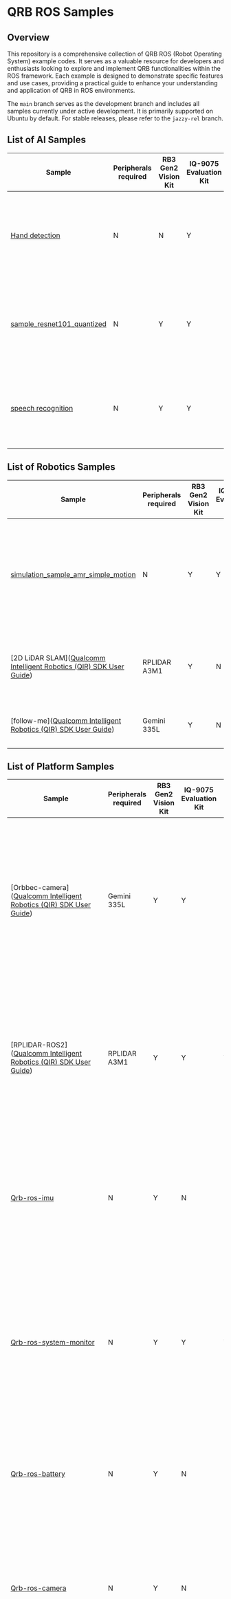 # QRB ROS Samples

## Overview

This repository is a comprehensive collection of QRB ROS (Robot Operating System) example codes. It serves as a valuable resource for developers and enthusiasts looking to explore and implement QRB functionalities within the ROS framework. Each example is designed to demonstrate specific features and use cases, providing a practical guide to enhance your understanding and application of QRB in ROS environments.



The `main` branch serves as the development branch and includes all samples currently under active development. It is primarily supported on Ubuntu by default.    For stable releases, please refer to the `jazzy-rel` branch.

## List of AI Samples

| Sample                                                       | Peripherals required | RB3 Gen2 Vision Kit | IQ-9075 Evaluation Kit | IQ-8 Beta   Evaluation Kit | Description                                                  |
| ------------------------------------------------------------ | -------------------- | ------------------- | ---------------------- | -------------------------- | ------------------------------------------------------------ |
| [Hand detection](ai_vision/sample_hand_detection/)           | N                    | N                   | Y                      | N                          | The Hand detection is a machine learning pipeline that predicts bounding boxes and pose skeletons of hands in an image. For model information, please refer to [MediaPipe-Hand-Detection](https://huggingface.co/qualcomm/MediaPipe-Hand-Detection). |
| [sample_resnet101_quantized](ai_vision/sample_resnet101_quantized/) | N                    | Y                   | Y                      | Y                          | The Image Classification is a machine learning model that can classify images from the Imagenet dataset. For model information, please refer to [ResNet101Quantized](https://huggingface.co/qualcomm/ResNet101Quantized). |
| [speech recognition](ai_audio/sample_speech_recognition/)    | N                    | Y                   | Y                      | Y                          | captures the audio input and publishes the ros topic with the speech recognition result, For model information, please refer to [Whisper-Tiny-En - Qualcomm AI Hub](https://aihub.qualcomm.com/iot/models/whisper_tiny_en?domain=Audio) |

## List of Robotics Samples

| Sample                                                       | Peripherals required | RB3 Gen2 Vision Kit | IQ-9075 Evaluation Kit | IQ-8 Beta   Evaluation Kit | Description                                                  |
| ------------------------------------------------------------ | -------------------- | ------------------- | ---------------------- | -------------------------- | ------------------------------------------------------------ |
| [simulation_sample_amr_simple_motion](robotics/simulation_sample_amr_simple_motion) | N                    | Y                   | Y                      | Y                          | The `AMR simple motion sample` is a Python-based ROS node used to control the simple movements of QRB AMRs within the simulator. This sample allows you to control the movement of QRB AMRs via publishing the ROS messages to `/qrb_robot_base/cmd_vel` topic. |
| [2D LiDAR SLAM]([Qualcomm Intelligent Robotics (QIR) SDK User Guide](https://docs.qualcomm.com/bundle/publicresource/topics/80-70020-265/2d_lidar_slam.html?state=releasecandidate)) | RPLIDAR A3M1         | Y                   | N                      | N                          | The 2D LiDAR SLAM sample is designed based on `Cartographer`, which is capable of completing indoor map construction and localization based on 2D LiDAR sensors. |
| [follow-me]([Qualcomm Intelligent Robotics (QIR) SDK User Guide](https://docs.qualcomm.com/bundle/publicresource/topics/80-70020-265/followme.html?state=releasecandidate)) | Gemini 335L          | Y                   | N                      | N                          | The FollowMe is a lightweight application that enables robots to track targets in real-time. |

## List of Platform Samples

| Sample                                                       | Peripherals required | RB3 Gen2 Vision Kit | IQ-9075 Evaluation Kit | IQ-8 Beta   Evaluation Kit | Description                                                  |
| ------------------------------------------------------------ | -------------------- | ------------------- | ---------------------- | -------------------------- | ------------------------------------------------------------ |
| [Orbbec-camera]([Qualcomm Intelligent Robotics (QIR) SDK User Guide](https://docs.qualcomm.com/bundle/publicresource/topics/80-70020-265/orbbec-camera_5_2_8.html?state=releasecandidate)) | Gemini 335L          | Y                   | Y                      | N                          | The Orbbec-camera sample application enables the Orbbec Gemini camera 335L to work in RGB or depth mode. This application generates the RGB and depth information by topics. |
| [RPLIDAR-ROS2]([Qualcomm Intelligent Robotics (QIR) SDK User Guide](https://docs.qualcomm.com/bundle/publicresource/topics/80-70020-265/rplidar-ros2_5_2_3.html?state=releasecandidate)) | RPLIDAR A3M1         | Y                   | Y                      | Y                          | The RPLIDAR-ROS2 sample application enables the RPLIDAR A3M1 to work in RGB or depth mode. This application generates the RGB and depth information by topics. |
| [Qrb-ros-imu](https://github.com/qualcomm-qrb-ros/qrb_ros_imu) | N                    | Y                   | N                      | N                          | The QRB-ROS-IMU sample application enables the IMU to work in RGB or depth mode. This application generates the RGB and depth information by topics. |
| [Qrb-ros-system-monitor](https://github.com/qualcomm-qrb-ros/qrb_ros_system_monitor) | N                    | Y                   | Y                      | Y                          | The QRB-ROS-system-monitor sample application enables the system monitor to work in RGB or depth mode. This application generates the RGB and depth information by topics. |
| [Qrb-ros-battery]([qualcomm-qrb-ros/qrb_ros_battery](https://github.com/qualcomm-qrb-ros/qrb_ros_battery)) | N                    | Y                   | N                      | N                          | The QRB-ROS-battery sample application is a package that publishes the battery state data from the system node. |
| [Qrb-ros-camera](https://github.com/qualcomm-qrb-ros/qrb_ros_camera) | N                    | Y                   | N                      | N                          | The QRB-ROS-camera implements a camera ROS2 node to enable zero-copy performance when data is coming out of the camera-server. |
| [sample_ocr](platform/sample_ocr)                            | N                    | Y                   | Y                      | Y                          | The `ocr-service` sample application enables a service that provides the Optical Character Recognition (OCR) function. |
| [sample_colorspace_convert](platform/sample_colorspace_convert) | Y                    | Y                   | Y                      | Y                          | The `qrb-ros-color-space-convert` sample application converts between NV12 and RGB888 formats. |

## System Requirements

- [QCLINUX](https://docs.qualcomm.com/bundle/publicresource/topics/80-70020-265/qir-sdk-landing-page.html?state=releasecandidate)
- Canonical Ubuntu Image



## Contributions

Thanks for your interest in contributing to qrb_ros_interfaces! Please read our [Contributions Page](CONTRIBUTING.md) for more information on contributing features or bug fixes. We look forward to your participation!

## License

qrb_ros_samples is licensed under the BSD 3-clause "New" or "Revised" License.

Check out the [LICENSE](LICENSE) for more details.
